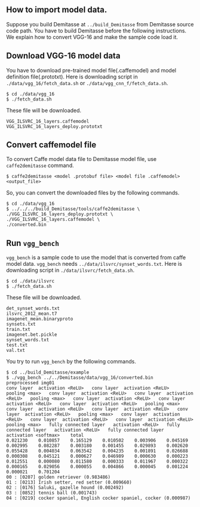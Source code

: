 How to import model data.
-----------------------

Suppose you build Demitasse at `../build_Demitasse` from Demitasse source code path. You have to build Demitasse before the following instructions. We explain how to convert VGG-16 and make the sample code load it.

## Download VGG-16 model data

You have to download pre-trained model file(.caffemodel) and model definition file(.prototxt).
Here is downloading script in `./data/vgg_16/fetch_data.sh` or `./data/vgg_cnn_f/fetch_data.sh`.

```
$ cd ./data/vgg_16
$ ./fetch_data.sh
```

These file will be downloaded.

```
VGG_ILSVRC_16_layers.caffemodel
VGG_ILSVRC_16_layers_deploy.prototxt
```

## Convert caffemodel file

To convert Caffe model data file to Demitasse model file, use `caffe2demitasse` command.

```
$ caffe2demitasse <model .protobuf file> <model file .caffemodel> <output_file>
```

So, you can convert the downloaded files by the following commands.

```
$ cd ./data/vgg_16
$ ../../../build_Demitasse/tools/caffe2demitasse \
./VGG_ILSVRC_16_layers_deploy.prototxt \
./VGG_ILSVRC_16_layers.caffemodel \
./converted.bin
```

## Run `vgg_bench`

`vgg_bench` is a sample code to use the model that is converted from caffe model data. `vgg_bench` needs `../data/ilsvrc/synset_words.txt`. Here is downloading script in `./data/ilsvrc/fetch_data.sh`.

```
$ cd ./data/ilsvrc
$ ./fetch_data.sh
```

These file will be downloaded.

```
det_synset_words.txt
ilsvrc_2012_mean.t7
imagenet_mean.binaryproto
synsets.txt
train.txt
imagenet.bet.pickle
synset_words.txt
test.txt
val.txt
```

You try to run `vgg_bench` by the following commands.

```
$ cd ../build_Demitasse/example
$ ./vgg_bench ../../Demitasse/data/vgg_16/converted.bin
preprocessed img01
conv layer	activation <ReLU>	conv layer	activation <ReLU>	pooling <max>	conv layer	activation <ReLU>	conv layer	activation <ReLU>	pooling <max>	conv layer	activation <ReLU>	conv layer	activation <ReLU>	conv layer	activation <ReLU>	pooling <max>	conv layer	activation <ReLU>	conv layer	activation <ReLU>	conv layer	activation <ReLU>	pooling <max>	conv layer	activation <ReLU>	conv layer	activation <ReLU>	conv layer	activation <ReLU>	pooling <max>	fully connected layer	activation <ReLU>	fully connected layer	activation <ReLU>	fully connected layer	activation <softmax>	total
0.021230	0.010857	0.165129	0.010502	0.003906	0.045169	0.002995	0.082287	0.003180	0.001455	0.029893	0.002620	0.055428	0.004034	0.063542	0.004235	0.001891	0.026688	0.000308	0.045121	0.000627	0.046989	0.000630	0.000223	0.012551	0.000080	0.011580	0.000333	0.011967	0.000322	0.000165	0.029056	0.000055	0.004866	0.000045	0.001224	0.000021	0.701204
00 : [0207] golden retriever (0.983486)
01 : [0213] Irish setter, red setter (0.009660)
02 : [0176] Saluki, gazelle hound (0.002492)
03 : [0852] tennis ball (0.001743)
04 : [0219] cocker spaniel, English cocker spaniel, cocker (0.000987)
```